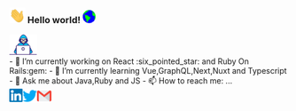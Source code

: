 ### <img src="https://github.com/juliocabrera820/juliocabrera820/blob/master/Assets/Hi.gif" width="29px"> Hello world!&nbsp;<img src="https://github.com/juliocabrera820/juliocabrera820/blob/master/Assets/Earth.gif" width="24px">

<img src="https://github.com/juliocabrera820/juliocabrera820/blob/master/Assets/Developer.gif" width="50px">

<br>
- 🔭 I’m currently working on React :six_pointed_star: and Ruby On Rails:gem:
- 🌱 I’m currently learning Vue,GraphQL,Next,Nuxt and Typescript
- 💬 Ask me about Java,Ruby and JS
- 📫 How to reach me: ...

<br>
  <a href="https://in.linkedin.com/in/JulioCabrera">
    <img align="left" alt="Julio Cabrera | Linkedin" width="24px" src="https://github.com/juliocabrera820/juliocabrera820/blob/master/Assets/Linkedin.svg" />
  </a>
  <a href="https://twitter.com/arielcabrera_11">
    <img align="left" alt="Ariel Cabrera | Twitter" width="26px" src="https://github.com/juliocabrera820/juliocabrera820/blob/master/Assets/Twitter.svg" />
  </a>
  <a href="mailto:juliocabrera820gmail.com">
    <img align="left" alt="Julio Cabrera | Gmail" width="26px" src="https://github.com/juliocabrera820/juliocabrera820/blob/master/Assets/Gmail.svg" />
  </a>

